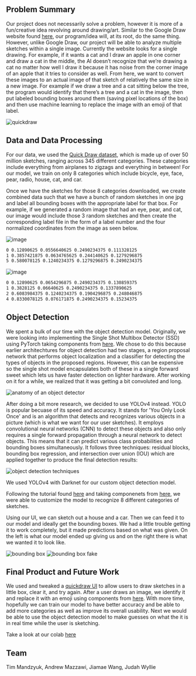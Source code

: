 ## Problem Summary

Our project does not necessarily solve a problem, however it is more of a fun/creative idea revolving around drawing/art. Similar to the Google Draw website found [here](https://quickdraw.withgoogle.com), our program/idea will, at its root, do the same thing. However, unlike Google Draw, our project will be able to  analyze multiple sketches within a single image. Currently the website looks for a single drawing. For example, if it wants a cat and I draw an apple in one corner and draw a cat in the middle, the AI doesn’t recognize that we’re drawing a cat no matter how well I draw it because it has noise from the corner image of an apple that it tries to consider as well. From here, we want to convert these images to an actual image of that sketch of relatively the same size in a new image. For example if we draw a tree and a cat sitting below the tree, the program would identify that there’s a tree and a cat in the image, then put labeled bounding boxes around them (saving pixel locations of the box) and then use machine learning to replace the image with an emoji of that label.

![quickdraw](https://production-media.paperswithcode.com/datasets/Quick_Draw_Dataset-0000005143-a17c9cd4.jpeg)


## Data and Data Processing
For our data, we used the [Quick Draw dataset](https://www.kaggle.com/code/aleksandradeis/getting-started-with-pytorch-for-quick-draw/data), which is made up of over 50 million sketches, ranging across 345 different categories. These categories include everything from airplanes to zigzags and everything in between! For our model, we train on only 8 categories which include bicycle, eye, face, pear, radio, house, cat, and car. 

Once we have the sketches for those 8 categories downloaded, we create combined data such that we have a bunch of random sketches in one jpg and label all bounding boxes with the appropriate label for that box. For example, if we generated a random image that had an eye, pear, and cat, our image would include those 3 random sketches and then create the corresponding label file in the form of a label number and the four normalized coordinates from the image as seen below.

![image](https://user-images.githubusercontent.com/56496451/159102619-3bac18ab-8af2-45f9-857e-8afe4f0db9b5.png) 

```txt
0 0.12890625 0.0556640625 0.2490234375 0.111328125
1 0.3857421875 0.0634765625 0.244140625 0.1279296875
5 0.580078125 0.1240234375 0.1279296875 0.2490234375
```

![image](https://user-images.githubusercontent.com/56496451/159102654-c4f86798-34b3-4725-a79d-19a8ce306655.png) 

```txt
0 0.12890625 0.0654296875 0.2490234375 0.130859375
1 0.3828125 0.06640625 0.2490234375 0.1337890625
2 0.6083984375 0.1240234375 0.1904296875 0.248046875
4 0.8330078125 0.076171875 0.2490234375 0.15234375
```

## Object Detection

We spent a bulk of our time with the object detection model. Originally, we were looking into implementing the Single Shot Multibox Detector (SSD) using PyTorch taking components from [here](https://github.com/sgrvinod/a-PyTorch-Tutorial-to-Object-Detection). We chose to do this because earlier architechtures for object detection had two stages, a region proposal network that performs object localization and a classifier for detecting the types of objects in the proposed regions. However, this can be expensive so the single shot model encapsulates both of these in a single forward sweet which lets us have faster detection on lighter hardware. After working on it for a while, we realized that it was getting a bit convoluted and long. 

![anatomy of an object detector](https://blog.roboflow.com/content/images/2020/06/image-10.png)

After doing a bit more research, we decided to use YOLOv4 instead. YOLO is popular becuase of its speed and accuracy. It stands for 'You Only Look Once' and is an algorithm that detects and recognizes various objects in a picture (which is what we want for our user sketches). It employs convolutional neural networks (CNN) to detect these objects and also only requires a single forward propagation through a neural network to detect objects. This means that it can predict various class probabilities and bounding boxes simultaneously. It follows three techniques: residual blocks, bounding box regression, and intersection over union (IOU) which are applied together to produce the final detection results:

![object detection techniques](https://www.section.io/engineering-education/introduction-to-yolo-algorithm-for-object-detection/how-yolo-algorithm-works.jpg)

We used YOLOv4 with Darknet for our custom object detection model. 

Following the tutorial found [here](https://colab.research.google.com/drive/1_GdoqCJWXsChrOiY8sZMr_zbr_fH-0Fg?usp=sharing) and taking componenets from [here](https://github.com/theAIGuysCode/OIDv4_ToolKit), we were able to customize the model to recognize 8 different categories of sketches.

Using our UI, we can sketch out a house and a car. Then we can feed it to our model and ideally get the bounding boxes. We had a little trouble getting it to work completely, but it made predictions based on what was given. On the left is what our model ended up giving us and on the right there is what we wanted it to look like.

![bounding box](https://media.discordapp.net/attachments/945784995182682133/954558967193956352/g8Fm0KtV4aLewAAAABJRU5ErkJggg.png) ![bounding box fake](https://user-images.githubusercontent.com/56496451/159102463-ba71584b-5586-4769-876c-af6d58255594.png)

## Final Product and Future Work

We used and tweaked a [quickdraw UI](https://www.kaggle.com/aleksandradeis/getting-started-with-pytorch-for-quick-draw/notebook) to allow users to draw sketches in a little box, clear it, and try again. After a user draws an image, we identify it and replace it with an emoji using components from [here](https://github.com/akshaybahadur21/QuickDraw). With more time, hopefully we can train our model to have better accuracy and be able to add more categories as well as improve its overall usability. Next we would be able to use the object detection model to make guesses on what the it is in real time while the user is sketching.

Take a look at our colab [here](https://colab.research.google.com/drive/1MEB-12PAussRq9SB8FjE16y6m6I2boCH?usp=sharing)

## Team

Tim Mandzyuk, Andrew Mazzawi, Jiamae Wang, Judah Wyllie

